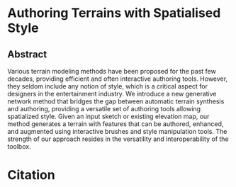 # Authoring Terrains with Spatialised Style

## Abstract

Various terrain modeling methods have been proposed for the past few decades, providing efficient and often interactive authoring tools. However, they seldom include any notion of style, which is a critical aspect for designers in the entertainment industry. We introduce a new generative network method that bridges the gap between automatic terrain synthesis and authoring, providing a versatile set of authoring tools allowing spatialized style. Given an input sketch or existing elevation map, our method generates a terrain with features that can be authored, enhanced, and augmented using interactive brushes and style manipulation tools. The strength of our approach resides in the versatility and interoperability of the toolbox.

# Citation
